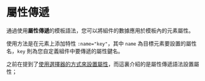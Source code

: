 <template is="exm-article">
<a href="../../publics/examples/property-transmission/demo.html" preview></a>
<a href="../../publics/examples/property-transmission/test-demo.html" main></a>
</template>

# 屬性傳遞

通過使用**屬性傳遞**的模板語法，您可以將組件的數據應用於模板內的元素屬性。

使用方法是在元素上添加特性 `:name="key"`，其中 `name` 為目標元素要設置的屬性名，`key` 則為您自定義組件中要傳遞的屬性鍵名。

之前在提到了<a href='./index.html' olink>使用選擇器的方式來設置屬性</a>，而這裏介紹的是屬性傳遞語法設置屬性；
